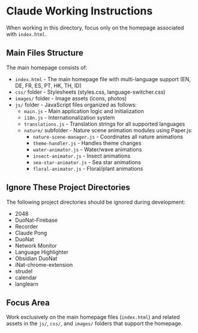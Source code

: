 # Claude Working Instructions

When working in this directory, focus only on the homepage associated with `index.html`.

## Main Files Structure

The main homepage consists of:
- `index.html` - The main homepage file with multi-language support (EN, DE, FR, ES, PT, HK, TH, ID)
- `css/` folder - Stylesheets (styles.css, language-switcher.css)
- `images/` folder - Image assets (icons, photos)
- `js/` folder - JavaScript files organized as follows:
  - `main.js` - Main application logic and initialization
  - `i18n.js` - Internationalization system
  - `translations.js` - Translation strings for all supported languages
  - `nature/` subfolder - Nature scene animation modules using Paper.js:
    - `nature-scene-manager.js` - Coordinates all nature animations
    - `theme-handler.js` - Handles theme changes
    - `water-animator.js` - Water/wave animations
    - `insect-animator.js` - Insect animations
    - `sea-star-animator.js` - Sea star animations
    - `floral-animator.js` - Floral/plant animations

## Ignore These Project Directories

The following project directories should be ignored during development:

- 2048
- DuoNat-Firebase
- Recorder
- Claude Pong
- DuoNat
- Network Monitor
- Language Highlighter
- Obsidian DuoNat
- iNat-chrome-extension
- strudel
- calendar
- langlearn

## Focus Area

Work exclusively on the main homepage files (`index.html`) and related assets in the `js/`, `css/`, and `images/` folders that support the homepage.